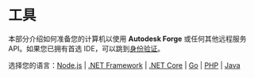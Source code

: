 # 工具

本部分介绍如何准备您的计算机以使用 **Autodesk Forge** 或任何其他远程服务 API。如果您已拥有首选 IDE，可以跳到[身份验证](/zh-CN/oauth/)。

选择您的语言：[Node.js](/zh-CN/environment/tools/nodejs) | [.NET Framework](/zh-CN/environment/tools/net) | [.NET Core](/zh-CN/environment/tools/netcore) | [Go](/zh-CN/environment/tools/go) | [PHP](/zh-CN/environment/tools/php) | [Java](/zh-CN/environment/tools/java)


